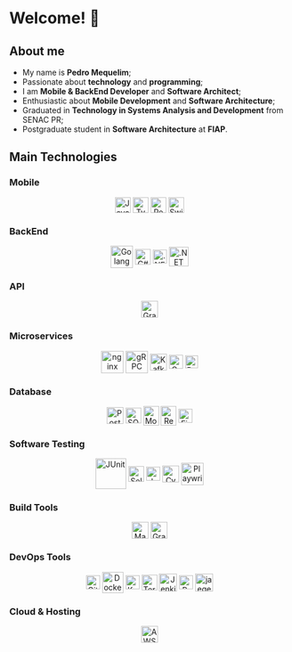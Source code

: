 # Welcome! 👋

## About me
<div>
  <ul>
    <li>My name is <b>Pedro Mequelim</b>;</li>
    <li>Passionate about <b>technology</b> and <b>programming</b>;</li>
    <li>I am <b>Mobile & BackEnd Developer</b> and <b>Software Architect</b>;</li>
    <li>Enthusiastic about <b>Mobile Development</b> and <b>Software Architecture</b>;</li>
    <li>Graduated in <b>Technology in Systems Analysis and Development</b> from SENAC PR;</li>
    <li>Postgraduate student in <b>Software Architecture</b> at <b>FIAP</b>.</li>
  </ul>
</div>

## Main Technologies

### Mobile

<div align="center">
  <img alt="JavaScript" align="center" height="28" width="28" src="https://cdn.jsdelivr.net/gh/devicons/devicon@latest/icons/javascript/javascript-original.svg" />
  <img alt="TypeScript" align="center" height="28" width="28" src="https://cdn.jsdelivr.net/gh/devicons/devicon@latest/icons/typescript/typescript-original.svg" />
  <img alt="React Native" align="center" height="28" width="28" src="https://cdn.jsdelivr.net/gh/devicons/devicon@latest/icons/react/react-original.svg" />
  <img alt="Swift" align="center" height="28" width="28" src="https://cdn.jsdelivr.net/gh/devicons/devicon@latest/icons/swift/swift-original.svg" />
</div>

### BackEnd

<div align="center">
  <img alt="Golang" align="center" height="40" width="40" src="https://cdn.jsdelivr.net/gh/devicons/devicon@latest/icons/go/go-original-wordmark.svg" />
  <img alt="C#" align="center" height="28" width="28" src="https://cdn.jsdelivr.net/gh/devicons/devicon@latest/icons/csharp/csharp-original.svg" />
  <img alt=".NET Core" align="center" height="25" width="25" src="https://cdn.jsdelivr.net/gh/devicons/devicon@latest/icons/dotnetcore/dotnetcore-original.svg" />
  <img alt=".NET" align="center" height="35" width="35" src="https://cdn.jsdelivr.net/gh/devicons/devicon@latest/icons/dot-net/dot-net-original.svg" />
  <!-- <img alt="Java" align="center" height="35" width="35" src="https://cdn.jsdelivr.net/gh/devicons/devicon@latest/icons/java/java-original.svg" />
  <img alt="Spring Boot" align="center" height="25" width="25" src="https://cdn.jsdelivr.net/gh/devicons/devicon@latest/icons/spring/spring-original.svg" />
  <img alt="Quarkus" align="center" height="28" width="28" src="https://cdn.jsdelivr.net/gh/devicons/devicon@latest/icons/quarkus/quarkus-original.svg" /> -->
</div>

### API

<div align="center">
  <img alt="GraphQL" align="center" height="30" width="30" src="https://cdn.jsdelivr.net/gh/devicons/devicon@latest/icons/graphql/graphql-plain.svg" />
</div>

### Microservices

<div align="center">
  <img alt="nginx" align="center" height="40" width="40" src="https://cdn.jsdelivr.net/gh/devicons/devicon@latest/icons/nginx/nginx-original.svg" />
  <img alt="gRPC" align="center" height="40" width="40" src="https://cdn.jsdelivr.net/gh/devicons/devicon@latest/icons/grpc/grpc-original.svg" />
  <img alt="Kafka" align="center" height="30" width="30" src="https://cdn.jsdelivr.net/gh/devicons/devicon@latest/icons/apachekafka/apachekafka-original.svg" />
  <img alt="Grafana" align="center" height="25" width="25" src="https://cdn.jsdelivr.net/gh/devicons/devicon@latest/icons/grafana/grafana-original.svg" />
  <img alt="RabbitMQ" align="center" height="23" width="23" src="https://cdn.jsdelivr.net/gh/devicons/devicon@latest/icons/rabbitmq/rabbitmq-original.svg" />
</div>

### Database

<div align="center">
  <img alt="PostgreSQL" align="center" height="30" width="30" src="https://cdn.jsdelivr.net/gh/devicons/devicon@latest/icons/postgresql/postgresql-original.svg" />
  <img alt="SQL Server" align="center" height="28" width="28" src="https://cdn.jsdelivr.net/gh/devicons/devicon@latest/icons/microsoftsqlserver/microsoftsqlserver-original.svg" />
  <img alt="MongoDB" align="center" height="35" width="28" src="https://cdn.jsdelivr.net/gh/devicons/devicon@latest/icons/mongodb/mongodb-original.svg" />
  <img alt="Redis" align="center" height="35" width="28" src="https://cdn.jsdelivr.net/gh/devicons/devicon@latest/icons/redis/redis-original.svg" />
  <img alt="Firebase" align="center" height="25" width="25" src="https://cdn.jsdelivr.net/gh/devicons/devicon@latest/icons/firebase/firebase-original.svg" />
</div>

### Software Testing

<div align="center">
  <img alt="JUnit" align="center" height="55" width="55" src="https://cdn.jsdelivr.net/gh/devicons/devicon@latest/icons/junit/junit-original-wordmark.svg" />
  <img alt="Selenium" align="center" height="28" width="28" src="https://cdn.jsdelivr.net/gh/devicons/devicon@latest/icons/selenium/selenium-original.svg" />
  <img alt="Jest" align="center" height="25" width="25" src="https://cdn.jsdelivr.net/gh/devicons/devicon@latest/icons/jest/jest-plain.svg" />
  <img alt="Cypress" align="center" height="30" width="30" src="https://cdn.jsdelivr.net/gh/devicons/devicon@latest/icons/cypressio/cypressio-original.svg" />
  <img alt="Playwright" align="center" height="40" width="40" src="https://cdn.jsdelivr.net/gh/devicons/devicon@latest/icons/playwright/playwright-original.svg" />
</div>

### Build Tools

<div align="center">
  <img alt="Maven" align="center" height="30" width="30" src="https://cdn.jsdelivr.net/gh/devicons/devicon@latest/icons/maven/maven-original.svg" />
  <img alt="Gradle" align="center" height="30" width="30" src="https://cdn.jsdelivr.net/gh/devicons/devicon@latest/icons/gradle/gradle-original.svg" />
</div>

### DevOps Tools

<div align="center">
  <img alt="Git" align="center" height="25" width="25" src="https://cdn.jsdelivr.net/gh/devicons/devicon@latest/icons/git/git-original.svg" />
  <img alt="Docker" align="center" height="38" width="38" src="https://cdn.jsdelivr.net/gh/devicons/devicon@latest/icons/docker/docker-original.svg" />
  <img alt="Kubernetes" align="center" height="25" width="25" src="https://cdn.jsdelivr.net/gh/devicons/devicon@latest/icons/kubernetes/kubernetes-original.svg" />
  <img alt="Terraform" align="center" height="28" width="28" src="https://cdn.jsdelivr.net/gh/devicons/devicon@latest/icons/terraform/terraform-original.svg" />
  <img alt="Jenkins" align="center" height="32" width="32" src="https://cdn.jsdelivr.net/gh/devicons/devicon@latest/icons/jenkins/jenkins-line.svg" />
  <img alt="Prometheus" align="center" height="25" width="25" src="https://cdn.jsdelivr.net/gh/devicons/devicon@latest/icons/prometheus/prometheus-original.svg" />
  <img alt="jaegertracing" align="center" height="32" width="32" src="https://cdn.jsdelivr.net/gh/devicons/devicon@latest/icons/jaegertracing/jaegertracing-original.svg" />
</div>

### Cloud & Hosting

<div align="center">
  <img alt="AWS" align="center" height="30" width="30" src="https://cdn.jsdelivr.net/gh/devicons/devicon@latest/icons/amazonwebservices/amazonwebservices-original-wordmark.svg" />
</div>
